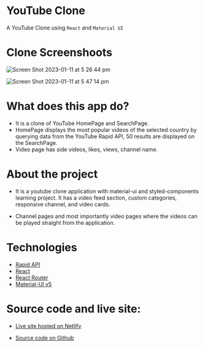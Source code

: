 # YouTube Clone

A YouTube Clone using `React` and `Material UI`

# Clone Screenshoots

![Screen Shot 2023-01-11 at 5 26 44 pm](https://user-images.githubusercontent.com/107793873/211733755-fc96afe7-435b-4ba3-81e6-c7ed58ba8b5b.png)

![Screen Shot 2023-01-11 at 5 47 14 pm](https://user-images.githubusercontent.com/107793873/211736884-1d51e62a-94b6-445f-8110-7fcc34b11820.png)


# What does this app do? 
* It is a clone of YouTube HomePage and SearchPage.
* HomePage displays the most popular videos of the selected country by querying data from the YouTube Rapid  API, 50 results are displayed on the SearchPage.
* Video page has side videos, likes, views, channel name.

# About the project

* It is a youtube clone application with material-ui and styled-components learning project. It has a video feed section, custom categories, responsive channel, and video cards.

*  Channel pages and most importantly video pages where the videos can be played straight from the application.

# Technologies
* [Rapid API](https://rapidapi.com/hub)
* [React](https://reactjs.org/)
* [React Router](https://reactrouter.com/en/main)
* [Material-UI v5](https://mui.com/material-ui/migration/migration-v4/)

#  Source code and live site:
* [Live site hosted on Netlify](https://watch-youtube-with-me.netlify.app/)

* [Source code on Github](https://github.com/rohan-fa/YOU_TUBE)